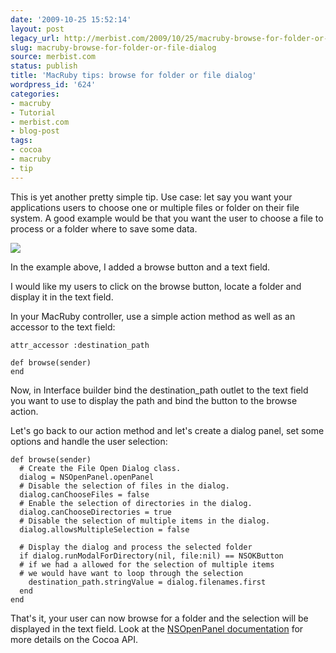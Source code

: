 ```yaml
---
date: '2009-10-25 15:52:14'
layout: post
legacy_url: http://merbist.com/2009/10/25/macruby-browse-for-folder-or-file-dialog/
slug: macruby-browse-for-folder-or-file-dialog
source: merbist.com
status: publish
title: 'MacRuby tips: browse for folder or file dialog'
wordpress_id: '624'
categories:
- macruby
- Tutorial
- merbist.com
- blog-post
tags:
- cocoa
- macruby
- tip
---
```


This is yet another pretty simple tip. 
Use case: let say you want your applications users to choose one or multiple files or folder on their file system. A good example would be that you want the user to choose a file to process or a folder where to save some data.

![](http://img.skitch.com/20091025-nc89xd2ywqutqqddnwm2met3x4.jpg)

In the example above, I added a browse button and a text field.

I would like my users to click on the browse button, locate a folder and display it in the text field.

In your MacRuby controller, use a simple action method as well as an accessor to the text field:


    
    
    attr_accessor :destination_path
    
    def browse(sender)
    end
    



Now, in Interface builder bind the destination_path outlet to the text field you want to use to display the path and bind the button to the browse action.

Let's go back to our action method and let's create a dialog panel, set some options and handle the user selection:


    
    
    def browse(sender)
      # Create the File Open Dialog class.
      dialog = NSOpenPanel.openPanel
      # Disable the selection of files in the dialog.
      dialog.canChooseFiles = false
      # Enable the selection of directories in the dialog.
      dialog.canChooseDirectories = true
      # Disable the selection of multiple items in the dialog.
      dialog.allowsMultipleSelection = false
    
      # Display the dialog and process the selected folder
      if dialog.runModalForDirectory(nil, file:nil) == NSOKButton
      # if we had a allowed for the selection of multiple items
      # we would have want to loop through the selection
        destination_path.stringValue = dialog.filenames.first
      end
    end
    



That's it, your user can now browse for a folder and the selection will be displayed in the text field. Look at the [NSOpenPanel documentation](http://developer.apple.com/mac/library/documentation/Cocoa/Reference/ApplicationKit/Classes/NSOpenPanel_Class/Reference/Reference.html) for more details on the Cocoa API.
